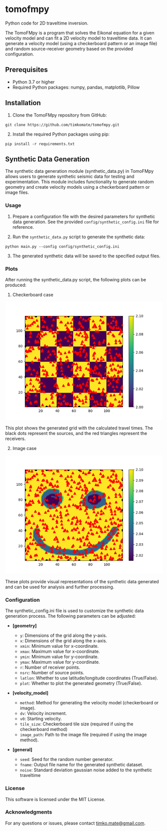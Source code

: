 # tomofmpy

Python code for 2D traveltime inversion.

The TomoFMpy is a program that solves the Eikonal equation for a given velocity model and can fit a 2D velocity model to traveltime data. It can generate a velocity model (using a checkerboard pattern or an image file) and random source-receiver geometry based on the provided configuration.

## Prerequisites

- Python 3.7 or higher
- Required Python packages: numpy, pandas, matplotlib, Pillow

## Installation

1. Clone the TomoFMpy repository from GitHub:

```shell
git clone https://github.com/timkomate/tomofmpy.git
```
2. Install the required Python packages using pip:

```
pip install -r requirements.txt
```

## Synthetic Data Generation

The synthetic data generation module (synthetic_data.py) in TomoFMpy allows users to generate synthetic seismic data for testing and experimentation. This module includes functionality to generate random geometry and create velocity models using a checkerboard pattern or image files.



### Usage

1. Prepare a configuration file with the desired parameters for synthetic data generation. See the provided `config/synthetic_config.ini` file for reference.

2. Run the `synthetic_data.py` script to generate the synthetic data:

```
python main.py --config config/synthetic_config.ini
```

3. The generated synthetic data will be saved to the specified output files.

### Plots

After running the synthetic_data.py script, the following plots can be produced:

1. Checkerboard case

![Plot](images/Figure_1.png)

This plot shows the generated grid with the calculated travel times. The black dots represent the sources, and the red triangles represent the receivers.

2. Image case

![Plot](images/Figure_2.png)

These plots provide visual representations of the synthetic data generated and can be used for analysis and further processing.

### Configuration

The synthetic_config.ini file is used to customize the synthetic data generation process. The following parameters can be adjusted:

- **[geometry]**
  - `y`: Dimensions of the grid along the y-axis.
  - `x`: Dimensions of the grid along the x-axis.
  - `xmin`: Minimum value for x-coordinate.
  - `xmax`: Maximum value for x-coordinate.
  - `ymin`: Minimum value for y-coordinate.
  - `ymax`: Maximum value for y-coordinate.
  - `r`: Number of receiver points.
  - `nsrc`: Number of source points.
  - `latlon`: Whether to use latitude/longitude coordinates (True/False).
  - `plot`: Whether to plot the generated geometry (True/False).

- **[velocity_model]**
  - `method`: Method for generating the velocity model (checkerboard or image).
  - `dv`: Velocity increment.
  - `v0`: Starting velocity.
  - `tile_size`: Checkerboard tile size (required if using the checkerboard method)
  - `image_path`: Path to the image file (required if using the image method).

- **[general]**
  - `seed`: Seed for the random number generator.
  - `fname`: Output file name for the generated synthetic dataset.
  - `noise`: Standard deviation gaussian noise added to the synthetic traveltime



### License

This software is licensed under the MIT License.

### Acknowledgments

For any questions or issues, please contact [timko.mate@gmail.com](mailto:timko.mate@gmail.com).
